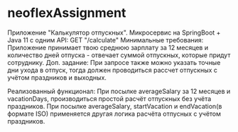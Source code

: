 # neoflexAssignment
Приложение "Калькулятор отпускных". Микросервис на SpringBoot + Java 11 c одним API: GET "/calculate"
Минимальные требования: Приложение принимает твою среднюю зарплату за 12 месяцев и количество дней отпуска - отвечает суммой отпускных, которые придут сотруднику.
Доп. задание: При запросе также можно указать точные дни ухода в отпуск, тогда должен проводиться рассчет отпускных с учётом праздников и выходных.

Реализованный функционал:
При посылке averageSalary за 12 месяцев и vacationDays, производиться простой расчёт отпускных без учёта праздников.
При посылке averageSalary, startVacation и endVacation(в формате ISO) применяется другая логика расчёта отпусных с учётом праздников.
